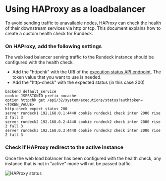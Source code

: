 # Using HAProxy as a loadbalancer

<!---
Original:
http://support.rundeck.com/customer/en/portal/articles/2894842-health-check-based-on-execution-mode-for-haproxy-lb
http://support.rundeck.com/customer/en/portal/articles/2894840-enable-cgi-script-on-jetty
--->

To avoid sending traffic to unavailable nodes, HAProxy can check the health of
their downstream services via http or tcp. This document explains how to create
a custom health check for Rundeck.


### On HAProxy, add the following settings

The web load balancer serving traffic to the Rundeck instance should be configured with the health check.

- Add the "httpchk" with the URI of the [execution status API endpoint](/api/rundeck-api.md#get-current-execution-mode). The token value that you want to use is needed.
- Add the "http-check" with the expected status (in this case 200)

```
backend default_service
cookie JSESSIONID prefix nocache
option httpchk get /api/32/system/executions/status?authtoken=<TOKEN_VALUE>
http-check expect status 200
server rundeck1 192.168.0.1:4440 cookie rundeck1 check inter 2000 rise 2 fall 3
server rundeck2 192.168.0.2:4440 cookie rundeck2 check inter 2000 rise 2 fall 3
server rundeck3 192.168.0.3:4440 cookie rundeck3 check inter 2000 rise 2 fall 3
```

### Check if HAProxy redirect to the active instance

Once the web load balancer has been configured with the health check, any instance that is not in "active" mode will not be passed traffic.

![HAProxy status](/assets/img/haproxy-status.png)
